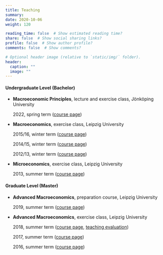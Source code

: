 ```yaml
---
title: Teaching
summary:
date: 2020-10-06
weight: 120

reading_time: false  # Show estimated reading time?
share: false  # Show social sharing links?
profile: false  # Show author profile?
comments: false  # Show comments?

# Optional header image (relative to `static/img/` folder).
header:
  caption: ""
  image: ""
---
```



#### Undergraduate Level (Bachelor)

* **Macroeconomic Principles**, lecture and exercise class, Jönköping University

    2022, spring term ([course page](https://ju.se/en/study-at-ju/courses.html?hidekurstillfalle=yes&courseCode=JMPG14))


* **Macroeconomics**, exercise class, Leipzig University

    2015/16, winter term ([course page](https://www.wifa.uni-leipzig.de/itvwl/makro/lehre/archiv/ws1112000.html))

    2014/15, winter term ([course page](https://www.wifa.uni-leipzig.de/itvwl/makro/lehre/ws1415/makro-ue.html))

    2012/13, winter term ([course page](https://www.wifa.uni-leipzig.de/itvwl/makro/lehre/archiv/ws111200.html))

* **Microeconomics**, exercise class, Leipzig University

    2013, summer term ([course page](https://www.wifa.uni-leipzig.de/itvwl/mikro/lehre-teaching/bachelor-wiwi/mikrooekonomikmicroeconomics.html))


#### Graduate Level (Master)

* **Advanced Macroeconomics**, preparation course, Leipzig University

    2019, summer term ([course page](https://www.wifa.uni-leipzig.de/itvwl/makro/lehre/archiv/ss-2018.html))

* **Advanced Macroeconomics**, exercise class, Leipzig University

    2018, summer term ([course page](https://www.wifa.uni-leipzig.de/itvwl/makro/lehre/archiv/ss-20180.html), [teaching evaluation](files/Evaluation_AM_2018.pdf))

    2017, summer term ([course page](https://www.wifa.uni-leipzig.de/itvwl/makro/lehre/archiv/ss20171.html))

    2016, summer term ([course page](https://www.wifa.uni-leipzig.de/itvwl/makro/lehre/archiv/ss120000.html))
